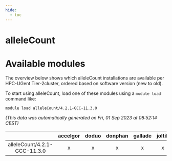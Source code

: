 ```yaml
---
hide:
  - toc
---
```


alleleCount
===========

# Available modules


The overview below shows which alleleCount installations are available per HPC-UGent Tier-2cluster, ordered based on software version (new to old).

To start using alleleCount, load one of these modules using a `module load` command like:

```shell
module load alleleCount/4.2.1-GCC-11.3.0
```

*(This data was automatically generated on Fri, 01 Sep 2023 at 08:52:14 CEST)*  

| |accelgor|doduo|donphan|gallade|joltik|skitty|swalot|victini|
| :---: | :---: | :---: | :---: | :---: | :---: | :---: | :---: | :---: |
|alleleCount/4.2.1-GCC-11.3.0|x|x|x|x|x|x|x|x|
